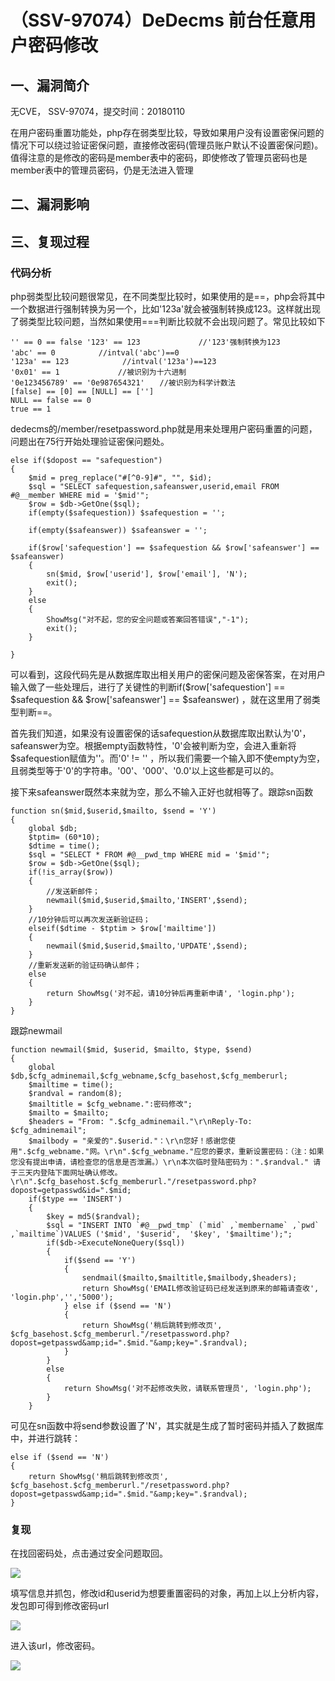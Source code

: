 （SSV-97074）DeDecms 前台任意用户密码修改
=========================================

一、漏洞简介
------------

无CVE， SSV-97074，提交时间：20180110

在用户密码重置功能处，php存在弱类型比较，导致如果用户没有设置密保问题的情况下可以绕过验证密保问题，直接修改密码(管理员账户默认不设置密保问题)。值得注意的是修改的密码是member表中的密码，即使修改了管理员密码也是member表中的管理员密码，仍是无法进入管理

二、漏洞影响
------------

三、复现过程
------------

### 代码分析

php弱类型比较问题很常见，在不同类型比较时，如果使用的是==，php会将其中一个数据进行强制转换为另一个，比如'123a'就会被强制转换成123。这样就出现了弱类型比较问题，当然如果使用===判断比较就不会出现问题了。常见比较如下

    '' == 0 == false '123' == 123             //'123'强制转换为123 
    'abc' == 0　        //intval('abc')==0 
    '123a' == 123            //intval('123a')==123 
    '0x01' == 1             //被识别为十六进制
    '0e123456789' == '0e987654321'　　//被识别为科学计数法 
    [false] == [0] == [NULL] == [''] 
    NULL == false == 0 
    true == 1

dedecms的/member/resetpassword.php就是用来处理用户密码重置的问题，问题出在75行开始处理验证密保问题处。

    else if($dopost == "safequestion")
    {
        $mid = preg_replace("#[^0-9]#", "", $id);
        $sql = "SELECT safequestion,safeanswer,userid,email FROM #@__member WHERE mid = '$mid'";
        $row = $db->GetOne($sql);
        if(empty($safequestion)) $safequestion = '';
     
        if(empty($safeanswer)) $safeanswer = '';
     
        if($row['safequestion'] == $safequestion && $row['safeanswer'] == $safeanswer)
        {
            sn($mid, $row['userid'], $row['email'], 'N');
            exit();
        }
        else
        {
            ShowMsg("对不起，您的安全问题或答案回答错误","-1");
            exit();
        }
     
    }

可以看到，这段代码先是从数据库取出相关用户的密保问题及密保答案，在对用户输入做了一些处理后，进行了关键性的判断if(\$row\[\'safequestion\'\]
== \$safequestion && \$row\[\'safeanswer\'\] == \$safeanswer)
，就在这里用了弱类型判断==。

首先我们知道，如果没有设置密保的话safequestion从数据库取出默认为'0'，safeanswer为空。根据empty函数特性，'0'会被判断为空，会进入重新将\$safequestion赋值为''。而\'0\'
!= \'\'
，所以我们需要一个输入即不使empty为空，且弱类型等于'0'的字符串。\'00\'、\'000\'、\'0.0\'以上这些都是可以的。

接下来safeanswer既然本来就为空，那么不输入正好也就相等了。跟踪sn函数

    function sn($mid,$userid,$mailto, $send = 'Y')
    {
        global $db;
        $tptim= (60*10);
        $dtime = time();
        $sql = "SELECT * FROM #@__pwd_tmp WHERE mid = '$mid'";
        $row = $db->GetOne($sql);
        if(!is_array($row))
        {
            //发送新邮件；
            newmail($mid,$userid,$mailto,'INSERT',$send);
        }
        //10分钟后可以再次发送新验证码；
        elseif($dtime - $tptim > $row['mailtime'])
        {
            newmail($mid,$userid,$mailto,'UPDATE',$send);
        }
        //重新发送新的验证码确认邮件；
        else
        {
            return ShowMsg('对不起，请10分钟后再重新申请', 'login.php');
        }
    }

跟踪newmail

    function newmail($mid, $userid, $mailto, $type, $send)
    {
        global $db,$cfg_adminemail,$cfg_webname,$cfg_basehost,$cfg_memberurl;
        $mailtime = time();
        $randval = random(8);
        $mailtitle = $cfg_webname.":密码修改";
        $mailto = $mailto;
        $headers = "From: ".$cfg_adminemail."\r\nReply-To: $cfg_adminemail";
        $mailbody = "亲爱的".$userid."：\r\n您好！感谢您使用".$cfg_webname."网。\r\n".$cfg_webname."应您的要求，重新设置密码：（注：如果您没有提出申请，请检查您的信息是否泄漏。）\r\n本次临时登陆密码为：".$randval." 请于三天内登陆下面网址确认修改。\r\n".$cfg_basehost.$cfg_memberurl."/resetpassword.php?dopost=getpasswd&id=".$mid;
        if($type == 'INSERT')
        {
            $key = md5($randval);
            $sql = "INSERT INTO `#@__pwd_tmp` (`mid` ,`membername` ,`pwd` ,`mailtime`)VALUES ('$mid', '$userid',  '$key', '$mailtime');";
            if($db->ExecuteNoneQuery($sql))
            {
                if($send == 'Y')
                {
                    sendmail($mailto,$mailtitle,$mailbody,$headers);
                    return ShowMsg('EMAIL修改验证码已经发送到原来的邮箱请查收', 'login.php','','5000');
                } else if ($send == 'N')
                {
                    return ShowMsg('稍后跳转到修改页', $cfg_basehost.$cfg_memberurl."/resetpassword.php?dopost=getpasswd&amp;id=".$mid."&amp;key=".$randval);
                }
            }
            else
            {
                return ShowMsg('对不起修改失败，请联系管理员', 'login.php');
            }
        }

可见在sn函数中将send参数设置了'N'，其实就是生成了暂时密码并插入了数据库中，并进行跳转：

    else if ($send == 'N')
    {
        return ShowMsg('稍后跳转到修改页', $cfg_basehost.$cfg_memberurl."/resetpassword.php?dopost=getpasswd&amp;id=".$mid."&amp;key=".$randval);
    }

### 复现

在找回密码处，点击通过安全问题取回。

![](/Users/aresx/Documents/VulWiki/.resource/【开启会员注册】(SSV-97074)DeDecms前台任意用户密码修改/media/rId26.png)

填写信息并抓包，修改id和userid为想要重置密码的对象，再加上以上分析内容，发包即可得到修改密码url

![](/Users/aresx/Documents/VulWiki/.resource/【开启会员注册】(SSV-97074)DeDecms前台任意用户密码修改/media/rId27.png)

进入该url，修改密码。

![](/Users/aresx/Documents/VulWiki/.resource/【开启会员注册】(SSV-97074)DeDecms前台任意用户密码修改/media/rId28.png)
